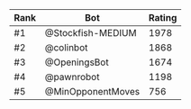 Rank|Bot|Rating
---|---|---
#1|@Stockfish-MEDIUM|1978
#2|@colinbot|1868
#3|@OpeningsBot|1674
#4|@pawnrobot|1198
#5|@MinOpponentMoves|756
